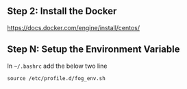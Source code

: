 ## Step 2: Install the Docker

https://docs.docker.com/engine/install/centos/


## Step N: Setup the Environment Variable

In `~/.bashrc` add the below two line
```
source /etc/profile.d/fog_env.sh
```


